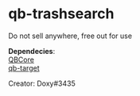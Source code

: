 # qb-trashsearch

Do not sell anywhere, free out for use

**Dependecies**: \
[QBCore](https://github.com/qbcore-framework]) \
[qb-target](https://github.com/BerkieBb/qb-target)

Creator: Doxy#3435